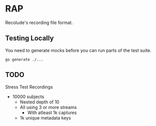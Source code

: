 # RAP

Recolude's recording file format.

## Testing Locally

You need to generate mocks before you can run parts of the test suite.

```
go generate ./...
```

## TODO

Stress Test Recordings

* 10000 subjects
   * Nested depth of 10
   * All using 3 or more streams
     * With atleast 1k captures
   * 1k unique metadata keys
